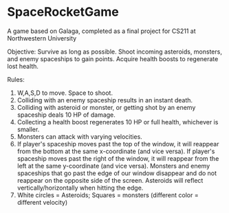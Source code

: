 # SpaceRocketGame
A game based on Galaga, completed as a final project for CS211 at Northwestern University

Objective: Survive as long as possible. Shoot incoming asteroids, monsters, and enemy spaceships to gain points. Acquire health boosts to regenerate lost health.

Rules: 
  1) W,A,S,D to move. Space to shoot.
  2) Colliding with an enemy spaceship results in an instant death.
  3) Colliding with asteroid or monster, or getting shot by an enemy spaceship deals 10 HP of damage.
  4) Collecting a health boost regenerates 10 HP or full health, whichever is smaller.
  5) Monsters can attack with varying velocities.
  6) If player's spaceship moves past the top of the window, it will reappear from the bottom at the same x-coordinate (and vice versa). 
     If player's spaceship moves past the right of the window, it will reappear from the left at the same y-coordinate (and vice versa).
     Monsters and enemy spaceships that go past the edge of our window disappear and do not reappear on the opposite side of the screen.
     Asteroids will reflect vertically/horizontally when hitting the edge.
  7) White circles = Asteroids; Squares = monsters (different color = different velocity)
